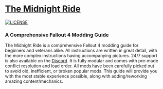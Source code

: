 # [The Midnight Ride](https://github.com/WallSoGB/themidnightride.github.io)

[![LICENSE](https://img.shields.io/badge/license-MIT-informational.svg)](https://github.com/h5bp/html5-boilerplate/blob/master/LICENSE.txt)

### A Comprehensive Fallout 4 Modding Guide

The Midnight Ride is a comprehensive Fallout 4 modding guide for beginners and veterans alike. All instructions are written in great detail, with the more complex instructions having accompanying pictures. 24/7 support is also available on the [Discord](https://discord.com/invite/DhX5S27). It is fully modular and comes with pre-made conflict resolution and load order. All mods have been carefully picked out to avoid old, inefficient, or broken popular mods. This guide will provide you with the most stable experience possible, along with adding/reworking amazing content/mechanics.